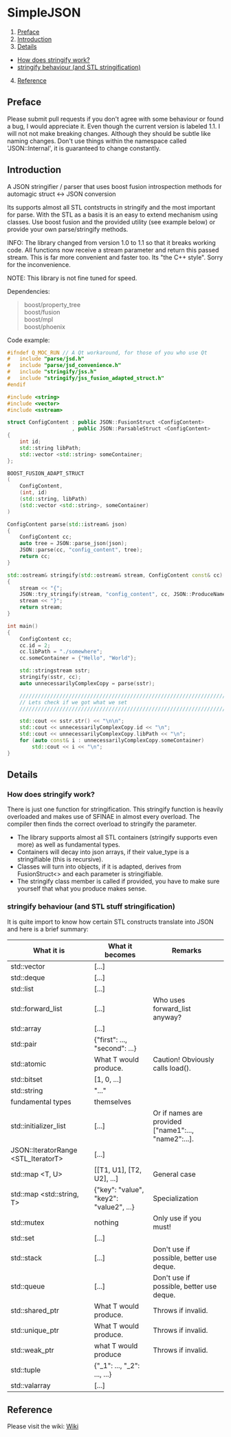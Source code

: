 # SimpleJSON


1. [Preface](https://github.com/5cript/SimpleJSON#preface)
2. [Introduction](https://github.com/5cript/SimpleJSON#introduction)
3. [Details](https://github.com/5cript/SimpleJSON#details)
  * [How does stringify work?](https://github.com/5cript/SimpleJSON#how-does-stringify-work)
  * [stringify behaviour (and STL stringification)](https://github.com/5cript/SimpleJSON#stringify-behaviour-and-stl-stuff-stringification)
4. [Reference](https://github.com/5cript/SimpleJSON#reference)

## Preface
Please submit pull requests if you don't agree with some behaviour or found a bug, I would appreciate it.
Even though the current version is labeled 1.1. I will not not make breaking changes. Although they should be subtle 
like naming changes. Don't use things within the namespace called 'JSON::Internal', it is guaranteed to change constantly.
 
## Introduction
A JSON stringifier / parser that uses boost fusion introspection methods for automagic struct &lt;-> JSON conversion

Its supports almost all STL contstructs in stringify and the most important for parse. 
With the STL as a basis it is an easy to extend mechanism using classes. Use boost fusion and the provided utility
(see example below) or provide your own parse/stringify methods.

INFO: The library changed from version 1.0 to 1.1 so that it breaks working code.
      All functions now receive a stream parameter and return this passed stream.
      This is far more convenient and faster too. Its "the C++ style". Sorry for the inconvenience.

NOTE: This library is not fine tuned for speed. 

Dependencies:
> boost/property_tree <br>
> boost/fusion <br>
> boost/mpl <br>
> boost/phoenix <br>

Code example:
```C++
#ifndef Q_MOC_RUN // A Qt workaround, for those of you who use Qt
#   include "parse/jsd.h"
#   include "parse/jsd_convenience.h"
#   include "stringify/jss.h"
#   include "stringify/jss_fusion_adapted_struct.h"
#endif

#include <string>
#include <vector>
#include <sstream>

struct ConfigContent : public JSON::FusionStruct <ConfigContent>
                     , public JSON::ParsableStruct <ConfigContent>
{
    int id;
    std::string libPath;
    std::vector <std::string> someContainer;
};

BOOST_FUSION_ADAPT_STRUCT
(
    ConfigContent,
    (int, id)
    (std::string, libPath)
    (std::vector <std::string>, someContainer)
)

ConfigContent parse(std::istream& json)
{
    ConfigContent cc;
    auto tree = JSON::parse_json(json);
    JSON::parse(cc, "config_content", tree);
    return cc;
}

std::ostream& stringify(std::ostream& stream, ConfigContent const& cc)
{
    stream << "{";
    JSON::try_stringify(stream, "config_content", cc, JSON::ProduceNamedOutput);
    stream << "}";
    return stream;
}

int main()
{
    ConfigContent cc;
    cc.id = 2;
    cc.libPath = "./somewhere";
    cc.someContainer = {"Hello", "World"};

    std::stringstream sstr;
    stringify(sstr, cc);
    auto unnecessarilyComplexCopy = parse(sstr);

    /////////////////////////////////////////////////////////////////////////
    // Lets check if we got what we set
    /////////////////////////////////////////////////////////////////////////

    std::cout << sstr.str() << "\n\n";
    std::cout << unnecessarilyComplexCopy.id << "\n";
    std::cout << unnecessarilyComplexCopy.libPath << "\n";
    for (auto const& i : unnecessarilyComplexCopy.someContainer)
        std::cout << i << "\n";
}
```

## Details
### How does stringify work?
There is just one function for stringification. This stringify function is heavily overloaded and makes use of SFINAE in almost every overload. The compiler then finds the correct overload to stringify the parameter.

* The library supports almost all STL containers (stringify supports even more) as well as fundamental types. <br>
* Containers will decay into json arrays, if their value_type is a stringifiable (this is recursive).
* Classes will turn into objects, if it is adapted, derives from FusionStruct<> and each parameter is stringifiable.
* The stringify class member is called if provided, you have to make sure yourself that what you produce makes sense.

### stringify behaviour (and STL stuff stringification)
It is quite import to know how certain STL constructs translate into JSON and here is a brief summary:

What it is  | What it becomes | Remarks
------------- | ------------- | -------------
std::vector  | [...] |
std::deque | [...] |
std::list | [...] |
std::forward_list | [...] | Who uses forward_list anyway?
std::array | [...] |
std::pair  | {"first": ..., "second": ...} |
std::atomic <T> | What T would produce. | Caution! Obviously calls load().
std::bitset | [1, 0, ...] |
std::string | "..." |
fundamental types | themselves |
std::initializer_list | [...] | Or if names are provided ["name1":..., "name2":...].
JSON::IteratorRange <STL_IteratorT> | [...] |
std::map <T, U> | [[T1, U1], [T2, U2], ...] | General case
std::map <std::string, T> | {"key": "value", "key2": "value2", ...} | Specialization
std::mutex | nothing | Only use if you must!
std::set | [...] |
std::stack | [...] | Don't use if possible, better use deque.
std::queue | [...] | Don't use if possible, better use deque.
std::shared_ptr <T> | What T would produce. | Throws if invalid.
std::unique_ptr <T> | What T would produce. | Throws if invalid.
std::weak_ptr <T> | what T would produce | Throws if invalid.
std::tuple | {"_1": ..., "_2": ..., ...} | 
std::valarray <T> | [...] | 

## Reference
Please visit the wiki: [Wiki](https://github.com/5cript/SimpleJSON/wiki)
